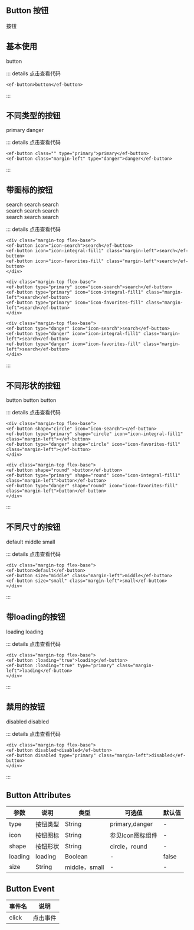 ## Button 按钮
按钮

## 基本使用
<ef-button class="margin-top">button</ef-button>

::: details 点击查看代码

```vue
<ef-button>button</ef-button>
```
:::

## 不同类型的按钮

<div class="margin-top flex-base">
<ef-button class="" type="primary">primary</ef-button>
<ef-button class="margin-left" type="danger">danger</ef-button>
</div>

::: details 点击查看代码

```vue
<ef-button class="" type="primary">primary</ef-button>
<ef-button class="margin-left" type="danger">danger</ef-button>
```
:::

## 带图标的按钮

<div class="margin-top flex-base">
<ef-button icon="icon-search">search</ef-button>
<ef-button icon="icon-integral-fill1" class="margin-left">search</ef-button>
<ef-button icon="icon-favorites-fill" class="margin-left">search</ef-button>
</div>

<div class="margin-top flex-base">
<ef-button type="primary" icon="icon-search">search</ef-button>
<ef-button type="primary" icon="icon-integral-fill1" class="margin-left">search</ef-button>
<ef-button type="primary" icon="icon-favorites-fill" class="margin-left">search</ef-button>
</div>

<div class="margin-top flex-base">
<ef-button type="danger" icon="icon-search">search</ef-button>
<ef-button type="danger" icon="icon-integral-fill1" class="margin-left">search</ef-button>
<ef-button type="danger" icon="icon-favorites-fill" class="margin-left">search</ef-button>
</div>

::: details 点击查看代码

```vue
<div class="margin-top flex-base">
<ef-button icon="icon-search">search</ef-button>
<ef-button icon="icon-integral-fill1" class="margin-left">search</ef-button>
<ef-button icon="icon-favorites-fill" class="margin-left">search</ef-button>
</div>

<div class="margin-top flex-base">
<ef-button type="primary" icon="icon-search">search</ef-button>
<ef-button type="primary" icon="icon-integral-fill1" class="margin-left">search</ef-button>
<ef-button type="primary" icon="icon-favorites-fill" class="margin-left">search</ef-button>
</div>

<div class="margin-top flex-base">
<ef-button type="danger" icon="icon-search">search</ef-button>
<ef-button type="danger" icon="icon-integral-fill1" class="margin-left">search</ef-button>
<ef-button type="danger" icon="icon-favorites-fill" class="margin-left">search</ef-button>
</div>
```
:::


## 不同形状的按钮

<div class="margin-top flex-base">
<ef-button shape="circle" icon="icon-search"></ef-button>
<ef-button type="primary" shape="circle" icon="icon-integral-fill1" class="margin-left"></ef-button>
<ef-button type="danger" shape="circle" icon="icon-favorites-fill" class="margin-left"></ef-button>
</div>

<div class="margin-top flex-base">
<ef-button shape="round" >button</ef-button>
<ef-button type="primary" shape="round" icon="icon-integral-fill1" class="margin-left">button</ef-button>
<ef-button type="danger" shape="round" icon="icon-favorites-fill" class="margin-left">button</ef-button>
</div>

::: details 点击查看代码

```vue
<div class="margin-top flex-base">
<ef-button shape="circle" icon="icon-search"></ef-button>
<ef-button type="primary" shape="circle" icon="icon-integral-fill1" class="margin-left"></ef-button>
<ef-button type="danger" shape="circle" icon="icon-favorites-fill" class="margin-left"></ef-button>
</div>

<div class="margin-top flex-base">
<ef-button shape="round" >button</ef-button>
<ef-button type="primary" shape="round" icon="icon-integral-fill1" class="margin-left">button</ef-button>
<ef-button type="danger" shape="round" icon="icon-favorites-fill" class="margin-left">button</ef-button>
</div>
```
:::

## 不同尺寸的按钮

<div class="margin-top flex-base">
<ef-button>default</ef-button>
<ef-button size="middle" class="margin-left">middle</ef-button>
<ef-button size="small" class="margin-left">small</ef-button>
</div>

::: details 点击查看代码

```vue
<div class="margin-top flex-base">
<ef-button>default</ef-button>
<ef-button size="middle" class="margin-left">middle</ef-button>
<ef-button size="small" class="margin-left">small</ef-button>
</div>
```
:::

## 带loading的按钮

<div class="margin-top flex-base">
<ef-button :loading="true">loading</ef-button>
<ef-button :loading="true" type="primary" class="margin-left">loading</ef-button>
</div>

::: details 点击查看代码

```vue
<div class="margin-top flex-base">
<ef-button :loading="true">loading</ef-button>
<ef-button :loading="true" type="primary" class="margin-left">loading</ef-button>
</div>
```
:::

## 禁用的按钮

<div class="margin-top flex-base">
<ef-button disabled>disabled</ef-button>
<ef-button disabled type="primary" class="margin-left">disabled</ef-button>
</div>

::: details 点击查看代码

```vue
<div class="margin-top flex-base">
<ef-button disabled>disabled</ef-button>
<ef-button disabled type="primary" class="margin-left">disabled</ef-button>
</div>
```
:::


## Button Attributes

| 参数      | 说明          | 类型      | 可选值                           | 默认值  |
|---------- |-------------- |---------- |--------------------------------  |-------- |
| type | 按钮类型 | String | primary,danger | - |
| icon | 按钮图标 | String | 参见Icon图标组件 | - |
| shape | 按钮形状 | String | circle，round | - |
| loading | loading | Boolean | - | false |
| size | String | middle，small | - | - |

## Button Event
|事件名|说明|
|--|--|
|click|点击事件|


<script>
export default {
  data() {
    return {

    }
  },
  methods:{

  },
  mounted () {

  }
}
</script>